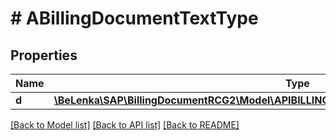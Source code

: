 # # ABillingDocumentTextType

## Properties

Name | Type | Description | Notes
------------ | ------------- | ------------- | -------------
**d** | [**\BeLenka\SAP\BillingDocumentRCG2\Model\APIBILLINGDOCUMENTSRVABillingDocumentTextType**](APIBILLINGDOCUMENTSRVABillingDocumentTextType.md) |  | [optional]

[[Back to Model list]](../../README.md#models) [[Back to API list]](../../README.md#endpoints) [[Back to README]](../../README.md)
